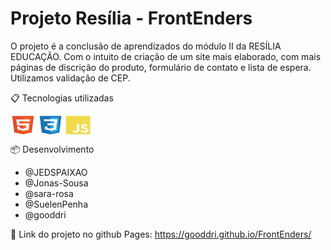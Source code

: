 # Projeto Resília - FrontEnders
O projeto é a conclusão de aprendizados do módulo II da RESÍLIA EDUCAÇÃO. 
Com o intuito de criação de um site mais elaborado, com mais páginas de discrição do produto, formulário de contato e lista de espera. Utilizamos validação de CEP.


📋 Tecnologias utilizadas

<img align="center" alt="HTML" height="30" width="40" src="https://raw.githubusercontent.com/devicons/devicon/master/icons/html5/html5-original.svg">
<img align="center" alt="Css" height="30" width="40" src="https://raw.githubusercontent.com/devicons/devicon/master/icons/css3/css3-original.svg">
<img align="center" alt="Js" height="30"  width="40" src="https://raw.githubusercontent.com/devicons/devicon/master/icons/javascript/javascript-plain.svg">


📦 Desenvolvimento
- @JEDSPAIXAO
- @Jonas-Sousa
- @sara-rosa
- @SuelenPenha
- @gooddri
 
📌 Link do projeto no github Pages: https://gooddri.github.io/FrontEnders/
